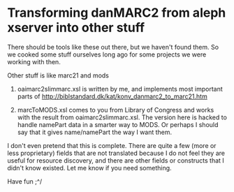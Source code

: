 
# Transforming danMARC2 from aleph xserver into other stuff

There should be tools like these out there, but we haven't found them. So we cooked some stuff ourselves long ago for some projects we were working with then.

Other stuff is like marc21 and mods

1. oaimarc2slimmarc.xsl is written by me, and implements most important parts of http://biblstandard.dk/kat/konv_danmarc2_to_marc21.htm

2. marcToMODS.xsl comes to you from Library of Congress and works with the result from oaimarc2slimmarc.xsl. The version here is hacked to handle namePart data in a smarter way to MODS. Or perhaps I should say that it gives name/namePart the way I want them.

I don't even pretend that this is complete. There are quite a few (more or less proprietary) fields that are not translated because I do not feel they are useful for resource discovery, and there are other fields or constructs that I didn't know existed. Let me know if you need something. 

Have fun ;^/




